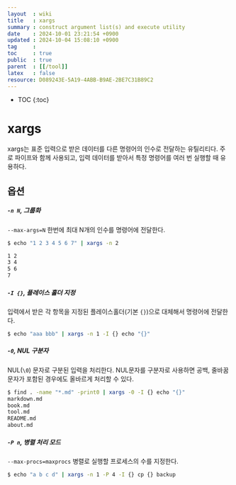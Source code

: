 ```yaml
---
layout  : wiki
title   : xargs
summary : construct argument list(s) and execute utility
date    : 2024-10-01 23:21:54 +0900
updated : 2024-10-04 15:08:10 +0900
tag     :
toc     : true
public  : true
parent  : [[/tool]]
latex   : false
resource: D089243E-5A19-4ABB-B9AE-2BE7C31B89C2
---
```

* TOC
{:toc}

# xargs

xargs는 표준 입력으로 받은 데이터를 다른 명령어의 인수로 전달하는 유틸리티다.
주로 파이프와 함께 사용되고, 입력 데이터를 받아서 특정 명령어를 여러 번 실행할 때 유용하다.

## 옵션

##### `-n N`, 그룹화
`--max-args=N`
한번에 최대 N개의 인수를 명령어에 전달한다.

```sh
$ echo "1 2 3 4 5 6 7" | xargs -n 2

1 2
3 4
5 6
7
```

##### `-I {}`, 플레이스 홀더 지정
입력에서 받은 각 항목을 지정된 플레이스홀더(기본 `{}`)으로 대체해서 명령어에 전달한다.
```sh
$ echo "aaa bbb" | xargs -n 1 -I {} echo "{}"
```

##### `-0`, NUL 구분자
NUL(`\0`) 문자로 구분된 입력을 처리한다.
NUL문자를 구분자로 사용하면 공백, 줄바꿈 문자가 포함된 경우에도 올바르게 처리할 수 있다.

```sh
$ find . -name "*.md" -print0 | xargs -0 -I {} echo "{}"
markdown.md
book.md
tool.md
README.md
about.md
```

##### `-P n`, 병렬 처리 모드
`--max-procs=maxprocs`
병렬로 실행할 프로세스의 수를 지정한다.

```sh
$ echo "a b c d" | xargs -n 1 -P 4 -I {} cp {} backup
```
